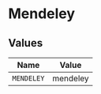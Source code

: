 # Mendeley


## Values

| Name       | Value      |
| ---------- | ---------- |
| `MENDELEY` | mendeley   |